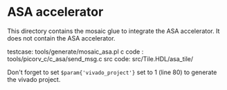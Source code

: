 
# ASA accelerator

This directory contains the mosaic glue to integrate the ASA 
accelerator. It does not contain the ASA accelerator. 

testcase: tools/generate/mosaic_asa.pl
c code  : tools/picorv_c/c_asa/send_msg.c
src code: src/Tile.HDL/asa_tile/

Don't forget to set `$param{'vivado_project'}` set to 1 (line 80) to generate the vivado project.


